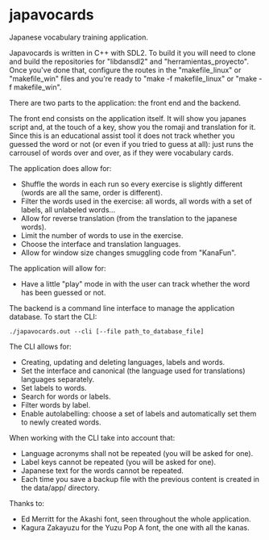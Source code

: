 # japavocards
Japanese vocabulary training application.

Japavocards is written in C++ with SDL2. To build it you will need to clone and build the repositories for "libdansdl2" and "herramientas_proyecto". Once you've done that, configure the routes in the "makefile_linux" or "makefile_win" files and you're ready to "make -f makefile_linux" or "make -f makefile_win".

There are two parts to the application: the front end and the backend.

The front end consists on the application itself. It will show you japanes script and, at the touch of a key, show you the romaji and translation for it. Since this is an educational assist tool it does not track whether you guessed the word or not (or even if you tried to guess at all): just runs the carrousel of words over and over, as if they were vocabulary cards.

The application does allow for:

- Shuffle the words in each run so every exercise is slightly different (words are all the same, order is different).
- Filter the words used in the exercise: all words, all words with a set of labels, all unlabeled words... 
- Allow for reverse translation (from the translation to the japanese words).
- Limit the number of words to use in the exercise.
- Choose the interface and translation languages.
- Allow for window size changes smuggling code from "KanaFun".

The application will allow for:

- Have a little "play" mode in with the user can track whether the word has been guessed or not.

The backend is a command line interface to manage the application database. To start the CLI:

	./japavocards.out --cli [--file path_to_database_file]

The CLI allows for:

- Creating, updating and deleting languages, labels and words.
- Set the interface and canonical (the language used for translations) languages separately.
- Set labels to words.
- Search for words or labels.
- Filter words by label.
- Enable autolabelling: choose a set of labels and automatically set them to newly created words.

When working with the CLI take into account that:

- Language acronyms shall not be repeated (you will be asked for one).
- Label keys cannot be repeated (you will be asked for one).
- Japanese text for the words cannot be repeated.
- Each time you save a backup file with the previous content is created in the data/app/ directory.

Thanks to:

- Ed Merritt for the Akashi font, seen throughout the whole application.
- Kagura Zakayuzu for the Yuzu Pop A font, the one with all the kanas.
